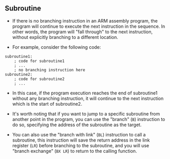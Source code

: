 ## Subroutine
- If there is no branching instruction in an ARM assembly program, the program will continue to execute the next instruction in the sequence. In other words, the program will "fall through" to the next instruction, without explicitly branching to a different location.

- For example, consider the following code:
```
subroutine1:
    ; code for subroutine1
    ; ...
    ; no branching instruction here
subroutine2:
    ; code for subroutine2
    ; ...
```

- In this case, if the program execution reaches the end of subroutine1 without any branching instruction, it will continue to the next instruction which is the start of subroutine2.

- It's worth noting that if you want to jump to a specific subroutine from another point in the program, you can use the "branch" (```B```) instruction to do so, specifying the address of the subroutine as the target.

- You can also use the "branch with link" (```BL```) instruction to call a subroutine, this instruction will save the return address in the link register (```LR```) before branching to the subroutine, and you will use "branch exchange" (```BX LR```) to return to the calling function.